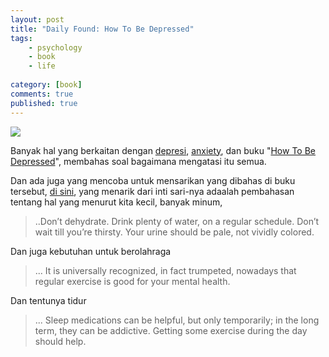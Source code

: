 ```yaml
---
layout: post
title: "Daily Found: How To Be Depressed"
tags: 
    - psychology
    - book
    - life
        
category: [book]
comments: true
published: true
---
```


![](https://ingram-pennsylvania.imgix.net/covers/9780812252019.jpg?auto=format&w=450)

Banyak hal yang berkaitan dengan [depresi](https://notes.dedenf.com/2017/11/dailybite-14), [anxiety](https://notes.dedenf.com/2019/12/coffee-anxiety-nervous-stress-related), dan buku "[How To Be Depressed](https://www.upenn.edu/pennpress/book/16088.html)", membahas soal bagaimana mengatasi itu semua.

Dan ada juga yang mencoba untuk mensarikan yang dibahas di buku tersebut, [di sini](https://nplusonemag.com/online-only/online-only/tips-for-the-depressed/), yang menarik dari inti sari-nya adaalah pembahasan tentang hal yang menurut kita kecil, banyak minum, 

<!--more-->

> ..Don’t dehydrate. Drink plenty of water, on a regular schedule. Don’t wait till you’re thirsty. Your urine should be pale, not vividly colored.

Dan juga kebutuhan untuk berolahraga   

> ... It is universally recognized, in fact trumpeted, nowadays that regular exercise is good for your mental health.

Dan tentunya tidur
> ... Sleep medications can be helpful, but only temporarily; in the long term, they can be addictive. Getting some exercise during the day should help. 